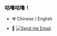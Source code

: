 ### 咕噜咕噜！

- :hammer_and_pick: Chinese / English

- :email: [![Send me Email](https://img.shields.io/static/v1?label=email&message=gywkf@qq.com&color=blue&style=flat-square)](mailto:gywkf@qq.com)

<!--
**lahmsama/lahmsama** is a ✨ _special_ ✨ repository because its `README.md` (this file) appears on your GitHub profile.

Here are some ideas to get you started:

- 🔭 I’m currently working on ...
- 🌱 I’m currently learning ...
- 👯 I’m looking to collaborate on ...
- 🤔 I’m looking for help with ...
- 💬 Ask me about ...
- 📫 How to reach me: ...
- 😄 Pronouns: ...
- ⚡ Fun fact: ...
-->

